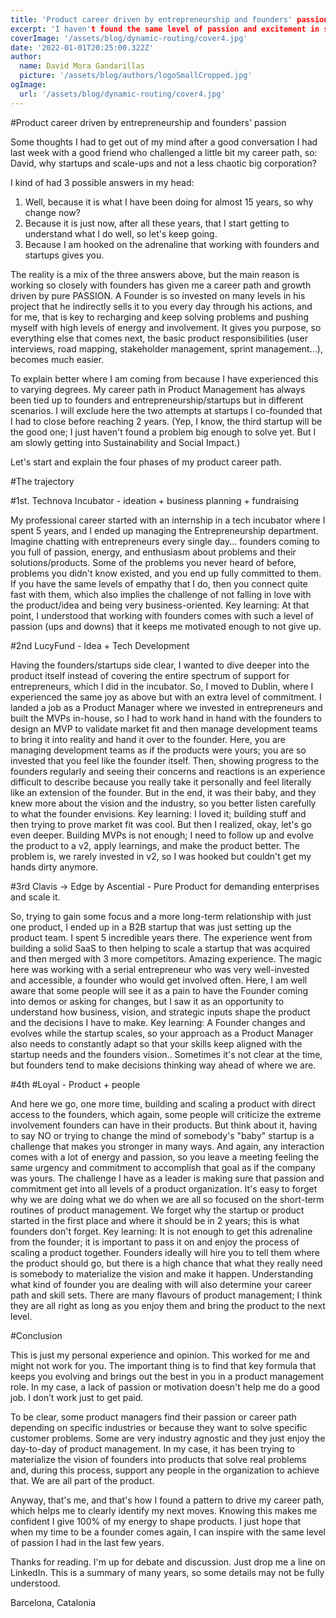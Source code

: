 ```yaml
---
title: 'Product career driven by entrepreneurship and founders' passion'
excerpt: 'I haven't found the same level of passion and excitement in shaping products as I have when working with startups and founders. Many years ago, I chose a career path that I am truly proud of'
coverImage: '/assets/blog/dynamic-routing/cover4.jpg'
date: '2022-01-01T20:25:00.322Z'
author:
  name: David Mora Gandarillas
  picture: '/assets/blog/authors/logoSmallCropped.jpg'
ogImage:
  url: '/assets/blog/dynamic-routing/cover4.jpg'
---
```

#Product career driven by entrepreneurship and founders' passion

Some thoughts I had to get out of my mind after a good conversation I had last week with a good friend who challenged a little bit my career path, so: David, why startups and scale-ups and not a less chaotic big corporation?

I kind of had 3 possible answers in my head:

1. Well, because it is what I have been doing for almost 15 years, so why change now?
2. Because it is just now, after all these years, that I start getting to understand what I do well, so let's keep going.
3. Because I am hooked on the adrenaline that working with founders and startups gives you.

The reality is a mix of the three answers above, but the main reason is working so closely with founders has given me a career path and growth driven by pure PASSION. A Founder is so invested on many levels in his project that he indirectly sells it to you every day through his actions, and for me, that is key to recharging and keep solving problems and pushing myself with high levels of energy and involvement. It gives you purpose, so everything else that comes next, the basic product responsibilities (user interviews, road mapping, stakeholder management, sprint management…), becomes much easier.

To explain better where I am coming from because I have experienced this to varying degrees. My career path in Product Management has always been tied up to founders and entrepreneurship/startups but in different scenarios. I will exclude here the two attempts at startups I co-founded that I had to close before reaching 2 years. (Yep, I know, the third startup will be the good one; I just haven't found a problem big enough to solve yet. But I am slowly getting into Sustainability and Social Impact.)

Let's start and explain the four phases of my product career path.

#The trajectory

#1st. Technova Incubator - ideation + business planning + fundraising

My professional career started with an internship in a tech incubator where I spent 5 years, and I ended up managing the Entrepreneurship department. Imagine chatting with entrepreneurs every single day... founders coming to you full of passion, energy, and enthusiasm about problems and their solutions/products. Some of the problems you never heard of before, problems you didn't know existed, and you end up fully committed to them. If you have the same levels of empathy that I do, then you connect quite fast with them, which also implies the challenge of not falling in love with the product/idea and being very business-oriented. Key learning: At that point, I understood that working with founders comes with such a level of passion (ups and downs) that it keeps me motivated enough to not give up.

#2nd LucyFund - Idea + Tech Development

Having the founders/startups side clear, I wanted to dive deeper into the product itself instead of covering the entire spectrum of support for entrepreneurs, which I did in the incubator. So, I moved to Dublin, where I experienced the same joy as above but with an extra level of commitment. I landed a job as a Product Manager where we invested in entrepreneurs and built the MVPs in-house, so I had to work hand in hand with the founders to design an MVP to validate market fit and then manage development teams to bring it into reality and hand it over to the founder. Here, you are managing development teams as if the products were yours; you are so invested that you feel like the founder itself. Then, showing progress to the founders regularly and seeing their concerns and reactions is an experience difficult to describe because you really take it personally and feel literally like an extension of the founder. But in the end, it was their baby, and they knew more about the vision and the industry, so you better listen carefully
 to what the founder envisions. Key learning: I loved it; building stuff and then trying to prove market fit was cool. But then I realized, okay, let's go even deeper. Building MVPs is not enough; I need to follow up and evolve the product to a v2, apply learnings, and make the product better. The problem is, we rarely invested in v2, so I was hooked but couldn't get my hands dirty anymore.

#3rd Clavis -> Edge by Ascential - Pure Product for demanding enterprises and scale it.

So, trying to gain some focus and a more long-term relationship with just one product, I ended up in a B2B startup that was just setting up the product team. I spent 5 incredible years there. The experience went from building a solid SaaS to then helping to scale a startup that was acquired and then merged with 3 more competitors. Amazing experience. The magic here was working with a serial entrepreneur who was very well-invested and accessible, a founder who would get involved often. Here, I am well aware that some people will see it as a pain to have the Founder coming into demos or asking for changes, but I saw it as an opportunity to understand how business, vision, and strategic inputs shape the product and the decisions I have to make. Key learning: A Founder changes and evolves while the startup scales, so your approach as a Product Manager also needs to constantly adapt so that your skills keep aligned with the startup needs and the founders vision.. Sometimes it's not clear at the time, but founders tend to make decisions thinking way ahead of where we are. 

#4th #Loyal - Product + people

And here we go, one more time, building and scaling a product with direct access to the founders, which again, some people will criticize the extreme involvement founders can have in their products. But think about it, having to say NO or trying to change the mind of somebody's "baby" startup is a challenge that makes you stronger in many ways. And again, any interaction comes with a lot of energy and passion, so you leave a meeting feeling the same urgency and commitment to accomplish that goal as if the company was yours. The challenge I have as a leader is making sure that passion and commitment get into all levels of a product organization. It's easy to forget why we are doing what we do when we are all so focused on the short-term routines of product management. We forget why the startup or product started in the first place and where it should be in 2 years; this is what founders don't forget. Key learning: It is not enough to get this adrenaline from the founder; it is important to pass it on and enjoy the process of scaling a product together. Founders ideally will hire you to tell them where the product should go, but there is a high chance that what they really need is somebody to materialize the vision and make it happen. Understanding what kind of founder you are dealing with will also determine your career path and skill sets. There are many flavours of product management; I think they are all right as long as you enjoy them and bring the product to the next level.

#Conclusion

This is just my personal experience and opinion. This worked for me and might not work for you. The important thing is to find that key formula that keeps you evolving and brings out the best in you in a product management role. In my case, a lack of passion or motivation doesn't help me do a good job. I don’t work just to get paid.

To be clear, some product managers find their passion or career path depending on specific industries or because they want to solve specific customer problems. Some are very industry agnostic and they just enjoy the day-to-day of product management. In my case, it has been trying to materialize the vision of founders into products that solve real problems and, during this process, support any people in the organization to achieve that. We are all part of the product.

Anyway, that's me, and that's how I found a pattern to drive my career path, which helps me to clearly identify my next moves. Knowing this makes me confident I give 100% of my energy to shape products. I just hope that when my time to be a founder comes again, I can inspire with the same level of passion I had in the last few years.

Thanks for reading. I'm up for debate and discussion. Just drop me a line on LinkedIn. This is a summary of many years, so some details may not be fully understood.


Barcelona, Catalonia
